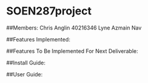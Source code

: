 # SOEN287project

##Members:
Chris Anglin 40216346
Lyne
Azmain
Nav

##Features Implemented:

##Features To Be Implemented For Next Deliverable:

##Install Guide:

##User Guide:
